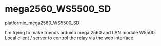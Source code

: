 # mega2560_WS5500_SD
platformio_mega2560_WS5500_SD

I'm trying to make friends arduino mega 2560 and LAN module W5500. Local client / server to control the relay via the web interface.
